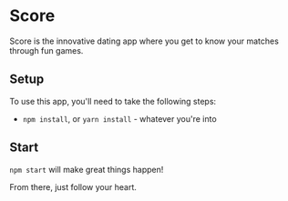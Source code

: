 # Score

Score is the innovative dating app where you get to know your matches through fun games.

## Setup

To use this app, you'll need to take the following steps:

* `npm install`, or `yarn install` - whatever you're into

## Start

`npm start` will make great things happen!

From there, just follow your heart.
